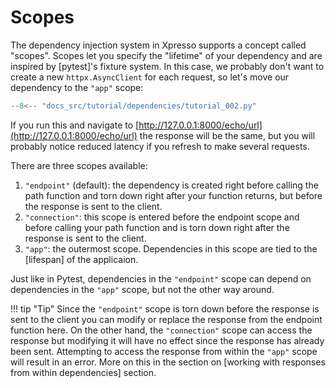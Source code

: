 
# Scopes

The dependency injection system in Xpresso supports a concept called "scopes".
Scopes let you specify the "lifetime" of your dependency and are inspired by [pytest]'s fixture system.
In this case, we probably don't want to create a new `httpx.AsyncClient` for each request, so let's move our dependency to the `"app"` scope:

```python hl_lines="14"
--8<-- "docs_src/tutorial/dependencies/tutorial_002.py"
```

If you run this and navigate to [http://127.0.0.1:8000/echo/url](http://127.0.0.1:8000/echo/url) the response will be the same, but you will probably notice reduced latency if you refresh to make several requests.

There are three scopes available:

1. `"endpoint"` (default): the dependency is created right before calling the path function and torn down right after your function returns, but before the response is sent to the client.
1. `"connection"`: this scope is entered before the endpoint scope and before calling your path function and is torn down right after the response is sent to the client.
1. `"app"`: the outermost scope. Dependencies in this scope are tied to the [lifespan] of the applicaion.

Just like in Pytest, dependencies in the `"endpoint"` scope can depend on dependencies in the `"app"` scope, but not the other way around.

!!! tip "Tip"
    Since the `"endpoint"` scope is torn down before the response is sent to the client you can modify or replace the response from the endpoint function here.
    On the other hand, the `"connection"` scope can access the response but modifying it will have no effect since the response has already been sent.
    Attempting to access the response from within the `"app"` scope will result in an error.
    More on this in the section on [working with responses from within dependencies] section.
